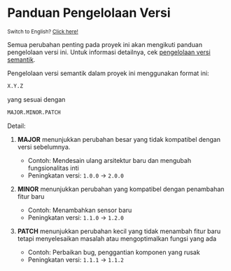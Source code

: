 # Panduan Pengelolaan Versi

<sup>Switch to English? [Click here!](Versioning_Guide.md)</sup>

Semua perubahan penting pada proyek ini akan mengikuti panduan pengelolaan versi ini. Untuk informasi detailnya, cek [pengelolaan versi semantik](https://semver.org/lang/id/).

Pengelolaan versi semantik dalam proyek ini menggunakan format ini:
``` bash
X.Y.Z
```
yang sesuai dengan
``` bash
MAJOR.MINOR.PATCH
```
Detail:
1. **MAJOR** menunjukkan perubahan besar yang tidak kompatibel dengan versi sebelumnya.
	- Contoh: Mendesain ulang arsitektur baru dan mengubah fungsionalitas inti
	- Peningkatan versi: `1.0.0` &rarr; `2.0.0`

2. **MINOR** menunjukkan perubahan yang kompatibel dengan penambahan fitur baru
	- Contoh: Menambahkan sensor baru
	- Peningkatan versi: `1.1.0` &rarr; `1.2.0`

3. **PATCH** menunjukkan perubahan kecil yang tidak menambah fitur baru tetapi menyelesaikan masalah atau mengoptimalkan fungsi yang ada
	- Contoh: Perbaikan bug, penggantian komponen yang rusak
	- Peningkatan versi: `1.1.1` &rarr; `1.1.2`